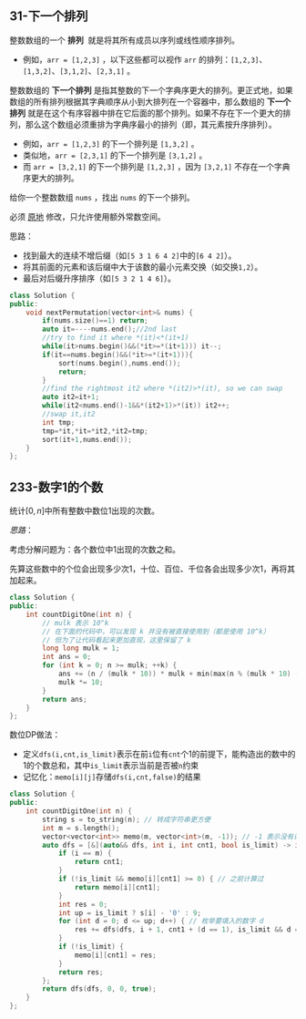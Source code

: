 
## 31-下一个排列

整数数组的一个 **排列**  就是将其所有成员以序列或线性顺序排列。

- 例如，`arr = [1,2,3]` ，以下这些都可以视作 `arr` 的排列：`[1,2,3]`、`[1,3,2]`、`[3,1,2]`、`[2,3,1]` 。

整数数组的 **下一个排列** 是指其整数的下一个字典序更大的排列。更正式地，如果数组的所有排列根据其字典顺序从小到大排列在一个容器中，那么数组的 **下一个排列** 就是在这个有序容器中排在它后面的那个排列。如果不存在下一个更大的排列，那么这个数组必须重排为字典序最小的排列（即，其元素按升序排列）。

- 例如，`arr = [1,2,3]` 的下一个排列是 `[1,3,2]` 。
- 类似地，`arr = [2,3,1]` 的下一个排列是 `[3,1,2]` 。
- 而 `arr = [3,2,1]` 的下一个排列是 `[1,2,3]` ，因为 `[3,2,1]` 不存在一个字典序更大的排列。

给你一个整数数组 `nums` ，找出 `nums` 的下一个排列。

必须 [原地](https://baike.baidu.com/item/%E5%8E%9F%E5%9C%B0%E7%AE%97%E6%B3%95) 修改，只允许使用额外常数空间。

思路：
- 找到最大的连续不增后缀（如`[5 3 1 6 4 2]`中的`[6 4 2]`）。
- 将其前面的元素和该后缀中大于该数的最小元素交换（如交换`1,2`）。
- 最后对后缀升序排序（如`[5 3 2 1 4 6]`）。

```cpp
class Solution {
public:
    void nextPermutation(vector<int>& nums) {
        if(nums.size()==1) return;
        auto it=----nums.end();//2nd last
        //try to find it where *(it)<*(it+1)
        while(it>nums.begin()&&(*it>=*(it+1))) it--;
        if(it==nums.begin()&&(*it>=*(it+1))){
            sort(nums.begin(),nums.end());
            return;
        }
        //find the rightmost it2 where *(it2)>*(it), so we can swap
        auto it2=it+1;
        while(it2<nums.end()-1&&*(it2+1)>*(it)) it2++;
        //swap it,it2
        int tmp;
        tmp=*it,*it=*it2,*it2=tmp;
        sort(it+1,nums.end());
    }
};
```

## 233-数字1的个数

统计$[0,n]$中所有整数中数位1出现的次数。

*思路*：

考虑分解问题为：各个数位中1出现的次数之和。

先算这些数中的个位会出现多少次1，十位、百位、千位各会出现多少次1，再将其加起来。

```cpp
class Solution {
public:
    int countDigitOne(int n) {
        // mulk 表示 10^k
        // 在下面的代码中，可以发现 k 并没有被直接使用到（都是使用 10^k）
        // 但为了让代码看起来更加直观，这里保留了 k
        long long mulk = 1;
        int ans = 0;
        for (int k = 0; n >= mulk; ++k) {
            ans += (n / (mulk * 10)) * mulk + min(max(n % (mulk * 10) - mulk + 1, 0LL), mulk);
            mulk *= 10;
        }
        return ans;
    }
};
```

数位DP做法：
- 定义`dfs(i,cnt,is_limit)`表示在前`i`位有`cnt`个1的前提下，能构造出的数中的1的个数总和，其中`is_limit`表示当前是否被`n`约束
- 记忆化：`memo[i][j]`存储`dfs(i,cnt,false)`的结果

```cpp
class Solution {
public:
    int countDigitOne(int n) {
        string s = to_string(n); // 转成字符串更方便
        int m = s.length();
        vector<vector<int>> memo(m, vector<int>(m, -1)); // -1 表示没有计算过
        auto dfs = [&](auto&& dfs, int i, int cnt1, bool is_limit) -> int {
            if (i == m) {
                return cnt1;
            }
            if (!is_limit && memo[i][cnt1] >= 0) { // 之前计算过
                return memo[i][cnt1];
            }
            int res = 0;
            int up = is_limit ? s[i] - '0' : 9;
            for (int d = 0; d <= up; d++) { // 枚举要填入的数字 d
                res += dfs(dfs, i + 1, cnt1 + (d == 1), is_limit && d == up);
            }
            if (!is_limit) {
                memo[i][cnt1] = res;
            }
            return res;
        };
        return dfs(dfs, 0, 0, true);
    }
};
```